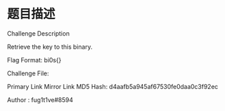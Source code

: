 # 题目描述

Challenge Description

Retrieve the key to this binary.

Flag Format: bi0s{}

Challenge File:

Primary Link
Mirror Link
MD5 Hash: d4aafb5a945af67530fe0daa0c3f92ec

Author : fug1t1ve#8594